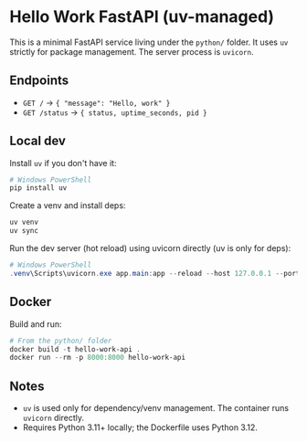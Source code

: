 # Hello Work FastAPI (uv-managed)

This is a minimal FastAPI service living under the `python/` folder. It uses `uv` strictly for package management. The server process is `uvicorn`.

## Endpoints
- `GET /` -> `{ "message": "Hello, work" }`
- `GET /status` -> `{ status, uptime_seconds, pid }`

## Local dev

Install `uv` if you don't have it:

```powershell
# Windows PowerShell
pip install uv
```

Create a venv and install deps:

```powershell
uv venv
uv sync
```

Run the dev server (hot reload) using uvicorn directly (uv is only for deps):

```powershell
# Windows PowerShell
.venv\Scripts\uvicorn.exe app.main:app --reload --host 127.0.0.1 --port 8000
```

## Docker

Build and run:

```powershell
# From the python/ folder
docker build -t hello-work-api .
docker run --rm -p 8000:8000 hello-work-api
```

## Notes
- `uv` is used only for dependency/venv management. The container runs `uvicorn` directly.
- Requires Python 3.11+ locally; the Dockerfile uses Python 3.12.